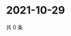 # 2021-10-29

共 0 条

<!-- BEGIN WEIBO -->
<!-- 最后更新时间 Fri Oct 29 2021 13:10:11 GMT+0800 (China Standard Time) -->

<!-- END WEIBO -->
